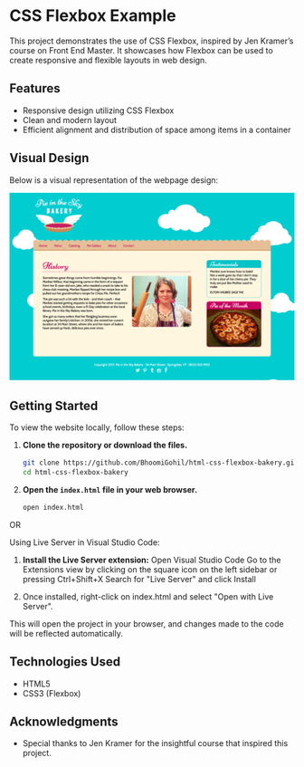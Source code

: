 # CSS Flexbox Example

This project demonstrates the use of CSS Flexbox, inspired by Jen Kramer’s course on Front End Master. It showcases how Flexbox can be used to create responsive and flexible layouts in web design.

## Features

- Responsive design utilizing CSS Flexbox
- Clean and modern layout
- Efficient alignment and distribution of space among items in a container

## Visual Design

Below is a visual representation of the webpage design:

![Webpage](Webpage.png)

## Getting Started

To view the website locally, follow these steps:

1. **Clone the repository or download the files.**
   ```bash
   git clone https://github.com/BhoomiGohil/html-css-flexbox-bakery.git
   cd html-css-flexbox-bakery
   ```
2. **Open the `index.html` file in your web browser.**
   ```bash
   open index.html
   ```

OR

Using Live Server in Visual Studio Code:

1. **Install the Live Server extension:**
   Open Visual Studio Code
   Go to the Extensions view by clicking on the square icon on the left sidebar or pressing Ctrl+Shift+X
   Search for "Live Server" and click Install

2. Once installed, right-click on index.html and select "Open with Live Server".

This will open the project in your browser, and changes made to the code will be reflected automatically.

## Technologies Used

- HTML5
- CSS3 (Flexbox)

## Acknowledgments

- Special thanks to Jen Kramer for the insightful course that inspired this project.
